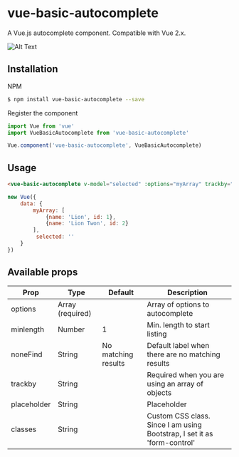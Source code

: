 # vue-basic-autocomplete
A Vue.js autocomplete component. Compatible with Vue 2.x.

![Alt Text](https://media.giphy.com/media/cmzpTVS8rLWsxOX90l/giphy.gif)

## Installation
NPM
```bash
$ npm install vue-basic-autocomplete --save
``` 
Register the component
```js
import Vue from 'vue'
import VueBasicAutocomplete from 'vue-basic-autocomplete'

Vue.component('vue-basic-autocomplete', VueBasicAutocomplete)
``` 

## Usage
```html
<vue-basic-autocomplete v-model="selected" :options="myArray" trackby="name" classes="form-control" />
```
```js
new Vue({
    data: {
        myArray: [
            {name: 'Lion', id: 1},
            {name: 'Lion Twon', id: 2}
        ],
         selected: ''
    }
})
```

## Available props

| Prop        | Type             | Default                | Description                                      |
|-------------|------------------|------------------------|--------------------------------------------------|
| options     | Array (required) |                        | Array of options to autocomplete                 |
| minlength   | Number           | 1                      | Min. length to start listing                     |
| noneFind    | String           | No matching results     | Default label when there are no matching results |
| trackby     | String           |                        | Required when you are using an array of objects    |
| placeholder | String           |                        | Placeholder                                          |
| classes     | String           |                        | Custom CSS class. Since I am using Bootstrap, I set it as 'form-control' |